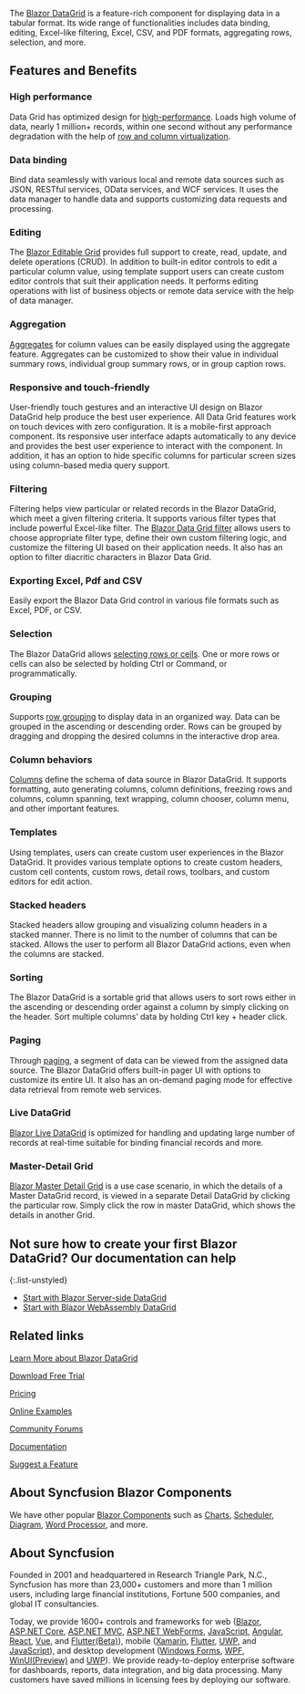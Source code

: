 The [Blazor DataGrid](https://www.syncfusion.com/blazor-components/blazor-datagrid?utm_medium=listing&utm_source=github-examples&utm_campaign=blazor-datagrid-github-examples) is a feature-rich component for displaying data in a tabular format. Its wide range of functionalities includes data binding, editing, Excel-like filtering, Excel, CSV, and PDF formats, aggregating rows, selection, and more.

## Features and Benefits

### High performance 

Data Grid has optimized design for [high-performance](https://www.syncfusion.com/blazor-components/blazor-datagrid/performance?utm_medium=listing&utm_source=github-examples&utm_campaign=blazor-datagrid-github-examples). Loads high volume of data, nearly 1 million+ records, within one second without any performance degradation with the help of [row and column virtualization](https://blazor.syncfusion.com/documentation/datagrid/virtual/?utm_medium=listing&utm_source=github-examples&utm_campaign=blazor-datagrid-github-examples).

### Data binding 

Bind data seamlessly with various local and remote data sources such as JSON, RESTful services, OData services, and WCF services. It uses the data manager to handle data and supports customizing data requests and processing.

### Editing 

The [Blazor Editable Grid](https://www.syncfusion.com/blazor-components/blazor-datagrid/editing?utm_medium=listing&utm_source=github-examples&utm_campaign=blazor-datagrid-github-examples) provides full support to create, read, update, and delete operations (CRUD). In addition to built-in editor controls to edit a particular column value, using template support users can create custom editor controls that suit their application needs. It performs editing operations with list of business objects or remote data service with the help of data manager.

### Aggregation

[Aggregates](https://www.syncfusion.com/blazor-components/blazor-datagrid/aggregation?utm_medium=listing&utm_source=github-examples&utm_campaign=blazor-datagrid-github-examples) for column values can be easily displayed using the aggregate feature. Aggregates can be customized to show their value in individual summary rows, individual group summary rows, or in group caption rows.

### Responsive and touch-friendly

User-friendly touch gestures and an interactive UI design on Blazor DataGrid help produce the best user experience. All Data Grid features work on touch devices with zero configuration. It is a mobile-first approach component. Its responsive user interface adapts automatically to any device and provides the best user experience to interact with the component. In addition, it has an option to hide specific columns for particular screen sizes using column-based media query support.

### Filtering 

Filtering helps view particular or related records in the Blazor DataGrid, which meet a given filtering criteria. It supports various filter types that include powerful Excel-like filter. The [Blazor Data Grid filter](https://www.syncfusion.com/blazor-components/blazor-datagrid/filtering?utm_medium=listing&utm_source=github-examples&utm_campaign=blazor-datagrid-github-examples) allows users to choose appropriate filter type, define their own custom filtering logic, and customize the filtering UI based on their application needs. It also has an option to filter diacritic characters in Blazor Data Grid.

### Exporting Excel, Pdf and CSV

Easily export the Blazor Data Grid control in various file formats such as Excel, PDF, or CSV.

### Selection

The Blazor DataGrid allows [selecting rows or cells](https://www.syncfusion.com/blazor-components/blazor-datagrid/selection?utm_medium=listing&utm_source=github-examples&utm_campaign=blazor-datagrid-github-examples). One or more rows or cells can also be selected by holding Ctrl or Command, or programmatically.

### Grouping 

Supports [row grouping](https://www.syncfusion.com/blazor-components/blazor-datagrid/grouping?utm_medium=listing&utm_source=github-examples&utm_campaign=blazor-datagrid-github-examples) to display data in an organized way. Data can be grouped in the ascending or descending order. Rows can be grouped by dragging and dropping the desired columns in the interactive drop area.

### Column behaviors

[Columns](https://www.syncfusion.com/blazor-components/blazor-datagrid/column?utm_medium=listing&utm_source=github-examples&utm_campaign=blazor-datagrid-github-examples) define the schema of data source in Blazor DataGrid. It supports formatting, auto generating columns, column definitions, freezing rows and columns, column spanning, text wrapping, column chooser, column menu, and other important features.

### Templates 

Using templates, users can create custom user experiences in the Blazor DataGrid. It provides various template options to create custom headers, custom cell contents, custom rows, detail rows, toolbars, and custom editors for edit action.

### Stacked headers

Stacked headers allow grouping and visualizing column headers in a stacked manner. There is no limit to the number of columns that can be stacked. Allows the user to perform all Blazor DataGrid actions, even when the columns are stacked.

### Sorting 

The Blazor DataGrid is a sortable grid that allows users to sort rows either in the ascending or descending order against a column by simply clicking on the header. Sort multiple columns’ data by holding Ctrl key + header click.

### Paging

Through [paging](https://www.syncfusion.com/blazor-components/blazor-datagrid/paging?utm_medium=listing&utm_source=github-examples&utm_campaign=blazor-datagrid-github-examples), a segment of data can be viewed from the assigned data source. The Blazor DataGrid offers built-in pager UI with options to customize its entire UI. It also has an on-demand paging mode for effective data retrieval from remote web services.

### Live DataGrid

[Blazor Live DataGrid](https://www.syncfusion.com/kb/12362/blazor-live-grid--a-quick-start-to-create-and-bind-live-data?utm_medium=listing&utm_source=github-examples&utm_campaign=blazor-datagrid-github-examples) is optimized for handling and updating large number of records at real-time suitable for binding financial records and more.

### Master-Detail Grid

[Blazor Master Detail Grid](https://blazor.syncfusion.com/demos/datagrid/master-details?utm_medium=listing&utm_source=github-examples&utm_campaign=blazor-datagrid-github-examples) is a use case scenario, in which the details of a Master DataGrid record, is viewed in a separate Detail DataGrid by clicking the particular row. Simply click the row in master DataGrid, which shows the details in another Grid. 

## Not sure how to create your first Blazor DataGrid? Our documentation can help

{:.list-unstyled}
* [Start with Blazor Server-side DataGrid](https://blazor.syncfusion.com/documentation/datagrid/getting-started/)
* [Start with Blazor WebAssembly DataGrid](https://blazor.syncfusion.com/documentation/datagrid/how-to/client-side-using-visual-studio/)

## Related links

[Learn More about Blazor DataGrid](https://www.syncfusion.com/blazor-components/blazor-datagrid?utm_medium=listing&utm_source=github-examples&utm_campaign=blazor-datagrid-github-examples)

[Download Free Trial](https://www.syncfusion.com/downloads?utm_medium=listing&utm_source=github-examples&utm_campaign=blazor-datagrid-github-examples)

[Pricing](https://www.syncfusion.com/sales/products/blazor?utm_medium=listing&utm_source=github-examples&utm_campaign=blazor-datagrid-github-examples)

[Online Examples](https://blazor.syncfusion.com/demos/datagrid/default-functionalities?utm_medium=listing&utm_source=github-examples&utm_campaign=blazor-datagrid-github-examples)

[Community Forums](https://www.syncfusion.com/forums/blazor-components/grid?utm_medium=listing&utm_source=github-examples&utm_campaign=blazor-datagrid-github-examples)

[Documentation](https://blazor.syncfusion.com/documentation/datagrid/getting-started/?utm_medium=listing&utm_source=github-examples&utm_campaign=blazor-datagrid-github-examples)

[Suggest a Feature](https://www.syncfusion.com/feedback/blazor-components?utm_medium=listing&utm_source=github-examples&utm_campaign=blazor-datagrid-github-examples)

## About Syncfusion Blazor Components

We have other popular [Blazor Components](https://www.syncfusion.com/blazor-components?utm_medium=listing&utm_source=github-examples&utm_campaign=blazor-datagrid-github-examples) such as [Charts](https://www.syncfusion.com/blazor-components/blazor-charts?utm_medium=listing&utm_source=github-examples&utm_campaign=blazor-datagrid-github-examples), [Scheduler](https://www.syncfusion.com/blazor-components/blazor-scheduler?utm_medium=listing&utm_source=github-examples&utm_campaign=blazor-datagrid-github-examples), [Diagram](https://www.syncfusion.com/blazor-components/blazor-diagram?utm_medium=listing&utm_source=github-examples&utm_campaign=blazor-datagrid-github-examples), [Word Processor](https://www.syncfusion.com/blazor-components/blazor-word-processor?utm_medium=listing&utm_source=github-examples&utm_campaign=blazor-datagrid-github-examples), and more.


## About Syncfusion

Founded in 2001 and headquartered in Research Triangle Park, N.C., Syncfusion has more than 23,000+ customers and more than 1 million users, including large financial institutions, Fortune 500 companies, and global IT consultancies.

Today, we provide 1600+ controls and frameworks for web ([Blazor](https://www.syncfusion.com/blazor-components?utm_medium=listing&utm_source=github-examples&utm_campaign=blazor-datagrid-github-examples), [ASP.NET Core](https://www.syncfusion.com/aspnet-core-ui-controls?utm_medium=listing&utm_source=github-examples&utm_campaign=blazor-datagrid-github-examples), [ASP.NET MVC](https://www.syncfusion.com/aspnet-mvc-ui-controls?utm_medium=listing&utm_source=github-examples&utm_campaign=blazor-datagrid-github-examples), [ASP.NET WebForms](https://www.syncfusion.com/jquery/aspnet-webforms-ui-controls?utm_medium=listing&utm_source=github-examples&utm_campaign=blazor-datagrid-github-examples), [JavaScript](https://www.syncfusion.com/javascript-ui-controls?utm_medium=listing&utm_source=github-examples&utm_campaign=blazor-datagrid-github-examples), [Angular](https://www.syncfusion.com/angular-ui-components?utm_medium=listing&utm_source=github-examples&utm_campaign=blazor-datagrid-github-examples), [React](https://www.syncfusion.com/react-ui-components?utm_medium=listing&utm_source=github-examples&utm_campaign=blazor-datagrid-github-examples), [Vue](https://www.syncfusion.com/vue-ui-components?utm_medium=listing&utm_source=github-examples&utm_campaign=blazor-datagrid-github-examples), and [Flutter(Beta)](https://www.syncfusion.com/flutter-widgets?utm_medium=listing&utm_source=github-examples&utm_campaign=blazor-datagrid-github-examples)), mobile ([Xamarin](https://www.syncfusion.com/xamarin-ui-controls?utm_medium=listing&utm_source=github-examples&utm_campaign=blazor-datagrid-github-examples), [Flutter](https://www.syncfusion.com/flutter-widgets?utm_medium=listing&utm_source=github-examples&utm_campaign=blazor-datagrid-github-examples), [UWP](https://www.syncfusion.com/uwp-ui-controls?utm_medium=listing&utm_source=github-examples&utm_campaign=blazor-datagrid-github-examples), and [JavaScript](https://www.syncfusion.com/javascript-ui-controls?utm_medium=listing&utm_source=github-examples&utm_campaign=blazor-datagrid-github-examples)), and desktop development ([Windows Forms](https://www.syncfusion.com/winforms-ui-controls?utm_medium=listing&utm_source=github-examples&utm_campaign=blazor-datagrid-github-examples), [WPF](https://www.syncfusion.com/wpf-ui-controls?utm_medium=listing&utm_source=github-examples&utm_campaign=blazor-datagrid-github-examples), [WinUI(Preview)](https://www.syncfusion.com/winui-controls?utm_medium=listing&utm_source=github-examples&utm_campaign=blazor-datagrid-github-examples) and [UWP](https://www.syncfusion.com/uwp-ui-controls?utm_medium=listing&utm_source=github-examples&utm_campaign=blazor-datagrid-github-examples)). We provide ready-to-deploy enterprise software for dashboards, reports, data integration, and big data processing. Many customers have saved millions in licensing fees by deploying our software.
